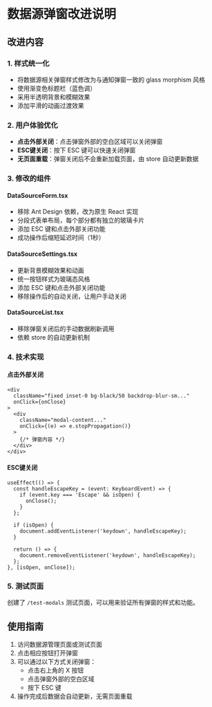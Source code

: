 # 数据源弹窗改进说明

## 改进内容

### 1. 样式统一化
- 将数据源相关弹窗样式修改为与通知弹窗一致的 glass morphism 风格
- 使用渐变色标题栏（蓝色调）
- 采用半透明背景和模糊效果
- 添加平滑的动画过渡效果

### 2. 用户体验优化
- **点击外部关闭**：点击弹窗外部的空白区域可以关闭弹窗
- **ESC键关闭**：按下 ESC 键可以快速关闭弹窗
- **无页面重载**：弹窗关闭后不会重新加载页面，由 store 自动更新数据

### 3. 修改的组件

#### DataSourceForm.tsx
- 移除 Ant Design 依赖，改为原生 React 实现
- 分段式表单布局，每个部分都有独立的玻璃卡片
- 添加 ESC 键和点击外部关闭功能
- 成功操作后缩短延迟时间（1秒）

#### DataSourceSettings.tsx
- 更新背景模糊效果和动画
- 统一按钮样式为玻璃态风格
- 添加 ESC 键和点击外部关闭功能
- 移除操作后的自动关闭，让用户手动关闭

#### DataSourceList.tsx
- 移除弹窗关闭后的手动数据刷新调用
- 依赖 store 的自动更新机制

### 4. 技术实现

#### 点击外部关闭
```tsx
<div 
  className="fixed inset-0 bg-black/50 backdrop-blur-sm..."
  onClick={onClose}
>
  <div 
    className="modal-content..."
    onClick={(e) => e.stopPropagation()}
  >
    {/* 弹窗内容 */}
  </div>
</div>
```

#### ESC键关闭
```tsx
useEffect(() => {
  const handleEscapeKey = (event: KeyboardEvent) => {
    if (event.key === 'Escape' && isOpen) {
      onClose();
    }
  };

  if (isOpen) {
    document.addEventListener('keydown', handleEscapeKey);
  }

  return () => {
    document.removeEventListener('keydown', handleEscapeKey);
  };
}, [isOpen, onClose]);
```

### 5. 测试页面
创建了 `/test-modals` 测试页面，可以用来验证所有弹窗的样式和功能。

## 使用指南

1. 访问数据源管理页面或测试页面
2. 点击相应按钮打开弹窗
3. 可以通过以下方式关闭弹窗：
   - 点击右上角的 X 按钮
   - 点击弹窗外部的空白区域
   - 按下 ESC 键
4. 操作完成后数据会自动更新，无需页面重载 